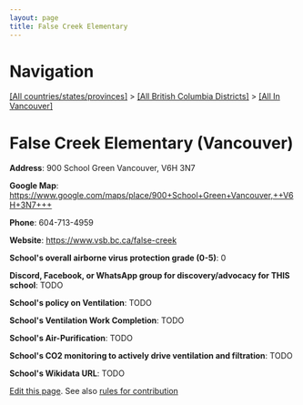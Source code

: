 ```yaml
---
layout: page
title: False Creek Elementary
---
```

# Navigation

[[All countries/states/provinces]](../../..) > [[All British Columbia Districts]](../..) > [[All In Vancouver]](..)

# False Creek Elementary (Vancouver)

**Address**: 900 School Green Vancouver,  V6H 3N7

**Google Map**: <https://www.google.com/maps/place/900+School+Green+Vancouver,++V6H+3N7+++>

**Phone**: 604-713-4959

**Website**: <https://www.vsb.bc.ca/false-creek>

**School's overall airborne virus protection grade (0-5)**: 0

**Discord, Facebook, or WhatsApp group for discovery/advocacy for THIS school**: TODO

**School's policy on Ventilation**: TODO

**School's Ventilation Work Completion**: TODO

**School's Air-Purification**: TODO

**School's CO2 monitoring to actively drive ventilation and filtration**: TODO

**School's Wikidata URL**: TODO


[Edit this page](https://github.com/ventilate-schools/BC/edit/main/././Vancouver/False_Creek_Elementary.md). See also [rules for contribution](../../../contribution-rules/)